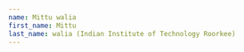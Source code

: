 ```yaml
--- 
name: Mittu walia  
first_name: Mittu 
last_name: walia (Indian Institute of Technology Roorkee) 
--- 
```

 
 